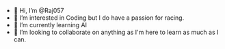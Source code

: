 - 👋 Hi, I’m @Raj057
- 👀 I’m interested in Coding but I do have a passion for racing.
- 🌱 I’m currently learning AI 
- 💞️ I’m looking to collaborate on anything as I'm here to learn as much as I can.
<!---
Raj057/Raj057 is a ✨ special ✨ repository because its `README.md` (this file) appears on your GitHub profile.
You can click the Preview link to take a look at your changes.
--->
